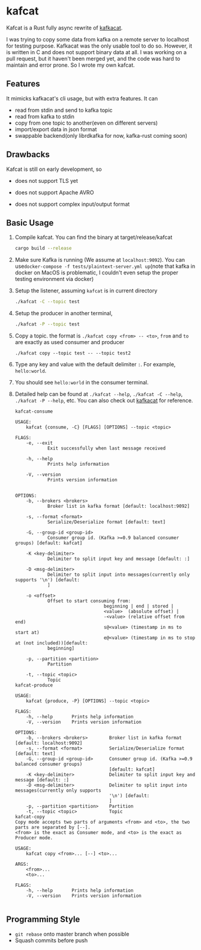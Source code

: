 # kafcat

Kafcat is a Rust fully async rewrite of [kafkacat](https://github.com/edenhill/kafkacat).

I was trying to copy some data from kafka on a remote server to localhost for testing purpose. Kafkacat was the only usable tool to do so. However, it is written in C and does not support binary data at all. I was working on a pull request, but it haven't been merged yet, and the code was hard to maintain and error prone. So I wrote my own kafcat.

## Features

It mimicks kafkacat's cli usage, but with extra features. It can

- read from stdin and send to kafka topic
- read from kafka to stdin
- copy from one topic to another(even on different servers)
- import/export data in json format
- swappable backend(only librdkafka for now, kafka-rust coming soon)

## Drawbacks

Kafcat is still on early development, so

- does not support TLS yet

- does not support Apache AVRO

- does not support complex input/output format

  

## Basic Usage

1. Compile kafcat. You can find the binary at target/release/kafcat

   ```bash
   cargo build --release
   ```

2. Make sure Kafka is running (We assume at `localhost:9092`). You can use`docker-compose -f tests/plaintext-server.yml up`(note that kafka in docker on MacOS is problematic, I couldn't even setup the proper testing environment via docker)

3. Setup the listener, assuming `kafcat` is in current directory

   ```bash
   ./kafcat -C --topic test
   ```

4. Setup the producer in another terminal,

   ```bash
   ./kafcat -P --topic test
   ```

5. Copy a topic. the format is `./kafcat copy <from> -- <to>`, `from` and `to` are exactly as used consumer and producer

   ```
   ./kafcat copy --topic test -- --topic test2
   ```

6. Type any key and value with the default delimiter `:`. For example, `hello:world`.

7. You should see `hello:world` in the consumer terminal.

8. Detailed help can be found at `./kafcat --help`, `./kafcat -C --help`, `./kafcat -P --help`, etc. You can also check out [kafkacat](https://github.com/edenhill/kafkacat) for reference. 

   ```text
   kafcat-consume 
   
   USAGE:
       kafcat {consume, -C} [FLAGS] [OPTIONS] --topic <topic>
   
   FLAGS:
       -e, --exit
               Exit successfully when last message received
   
       -h, --help
               Prints help information
   
       -V, --version
               Prints version information
   
   
   OPTIONS:
       -b, --brokers <brokers>
               Broker list in kafka format [default: localhost:9092]
   
       -s, --format <format>
               Serialize/Deserialize format [default: text]
   
       -G, --group-id <group-id>
               Consumer group id. (Kafka >=0.9 balanced consumer groups) [default: kafcat]
   
       -K <key-delimiter>
               Delimiter to split input key and message [default: :]
   
       -D <msg-delimiter>
               Delimiter to split input into messages(currently only supports '\n') [default: 
               ]
   
       -o <offset>
               Offset to start consuming from:
                                    beginning | end | stored |
                                    <value>  (absolute offset) |
                                    -<value> (relative offset from end)
                                    s@<value> (timestamp in ms to start at)
                                    e@<value> (timestamp in ms to stop at (not included))[default:
               beginning]
   
       -p, --partition <partition>
               Partition
   
       -t, --topic <topic>
               Topic
   kafcat-produce 
   
   USAGE:
       kafcat {produce, -P} [OPTIONS] --topic <topic>
   
   FLAGS:
       -h, --help       Prints help information
       -V, --version    Prints version information
   
   OPTIONS:
       -b, --brokers <brokers>        Broker list in kafka format [default: localhost:9092]
       -s, --format <format>          Serialize/Deserialize format [default: text]
       -G, --group-id <group-id>      Consumer group id. (Kafka >=0.9 balanced consumer groups)
                                      [default: kafcat]
       -K <key-delimiter>             Delimiter to split input key and message [default: :]
       -D <msg-delimiter>             Delimiter to split input into messages(currently only supports
                                      '\n') [default: 
                                      ]
       -p, --partition <partition>    Partition
       -t, --topic <topic>            Topic
   kafcat-copy 
   Copy mode accepts two parts of arguments <from> and <to>, the two parts are separated by [--].
   <from> is the exact as Consumer mode, and <to> is the exact as Producer mode.
   
   USAGE:
       kafcat copy <from>... [--] <to>...
   
   ARGS:
       <from>...    
       <to>...      
   
   FLAGS:
       -h, --help       Prints help information
       -V, --version    Prints version information
   
   
   ```

## Programming Style
- `git rebase` onto master branch when possible
- Squash commits before push
